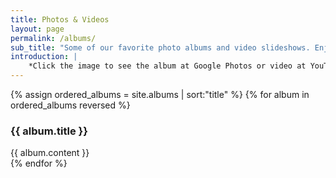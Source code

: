 ```yaml
---
title: Photos & Videos
layout: page
permalink: /albums/
sub_title: "Some of our favorite photo albums and video slideshows. Enjoy!"
introduction: |
    *Click the image to see the album at Google Photos or video at YouTube.*
---
```


<div class="entries-grid">
  {% assign ordered_albums = site.albums | sort:"title" %}
  {% for album in ordered_albums reversed %}
    <div class="album">
      <h3>{{ album.title }}</h3>
      {{ album.content }}
    </div>
  {% endfor %}
</div>
